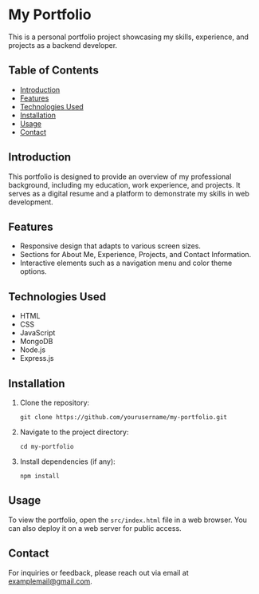 # My Portfolio

This is a personal portfolio project showcasing my skills, experience, and projects as a backend developer. 

## Table of Contents
- [Introduction](#introduction)
- [Features](#features)
- [Technologies Used](#technologies-used)
- [Installation](#installation)
- [Usage](#usage)
- [Contact](#contact)

## Introduction
This portfolio is designed to provide an overview of my professional background, including my education, work experience, and projects. It serves as a digital resume and a platform to demonstrate my skills in web development.

## Features
- Responsive design that adapts to various screen sizes.
- Sections for About Me, Experience, Projects, and Contact Information.
- Interactive elements such as a navigation menu and color theme options.

## Technologies Used
- HTML
- CSS
- JavaScript
- MongoDB
- Node.js
- Express.js

## Installation
1. Clone the repository:
   ```
   git clone https://github.com/yourusername/my-portfolio.git
   ```
2. Navigate to the project directory:
   ```
   cd my-portfolio
   ```
3. Install dependencies (if any):
   ```
   npm install
   ```

## Usage
To view the portfolio, open the `src/index.html` file in a web browser. You can also deploy it on a web server for public access.

## Contact
For inquiries or feedback, please reach out via email at [examplemail@gmail.com](mailto:examplemail@gmail.com).
